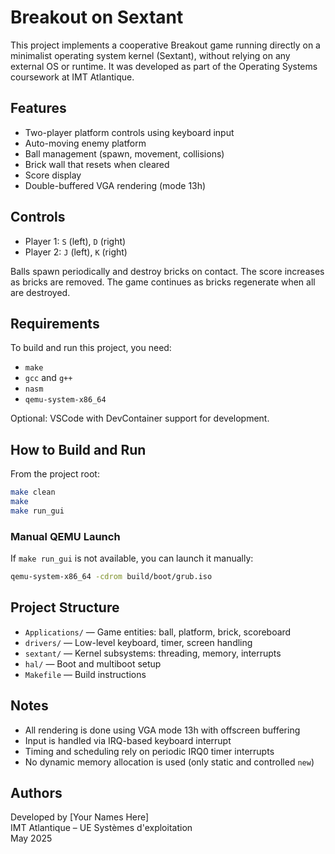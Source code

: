 # Breakout on Sextant

This project implements a cooperative Breakout game running directly on a minimalist operating system kernel (Sextant), without relying on any external OS or runtime. It was developed as part of the Operating Systems coursework at IMT Atlantique.

## Features

- Two-player platform controls using keyboard input
- Auto-moving enemy platform
- Ball management (spawn, movement, collisions)
- Brick wall that resets when cleared
- Score display
- Double-buffered VGA rendering (mode 13h)

## Controls

- Player 1: `S` (left), `D` (right)
- Player 2: `J` (left), `K` (right)

Balls spawn periodically and destroy bricks on contact. The score increases as bricks are removed. The game continues as bricks regenerate when all are destroyed.

## Requirements

To build and run this project, you need:

- `make`
- `gcc` and `g++`
- `nasm`
- `qemu-system-x86_64`

Optional: VSCode with DevContainer support for development.

## How to Build and Run

From the project root:

```bash
make clean
make
make run_gui
```

### Manual QEMU Launch

If `make run_gui` is not available, you can launch it manually:

```bash
qemu-system-x86_64 -cdrom build/boot/grub.iso
```

## Project Structure

- `Applications/` — Game entities: ball, platform, brick, scoreboard
- `drivers/` — Low-level keyboard, timer, screen handling
- `sextant/` — Kernel subsystems: threading, memory, interrupts
- `hal/` — Boot and multiboot setup
- `Makefile` — Build instructions

## Notes

- All rendering is done using VGA mode 13h with offscreen buffering
- Input is handled via IRQ-based keyboard interrupt
- Timing and scheduling rely on periodic IRQ0 timer interrupts
- No dynamic memory allocation is used (only static and controlled `new`)

## Authors

Developed by [Your Names Here]  
IMT Atlantique – UE Systèmes d'exploitation  
May 2025
